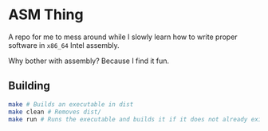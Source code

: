 # ASM Thing

A repo for me to mess around while I slowly learn how to write proper software
in `x86_64` Intel assembly.

Why bother with assembly? Because I find it fun.

## Building

```sh
make # Builds an executable in dist
make clean # Removes dist/
make run # Runs the executable and builds it if it does not already exist
```
